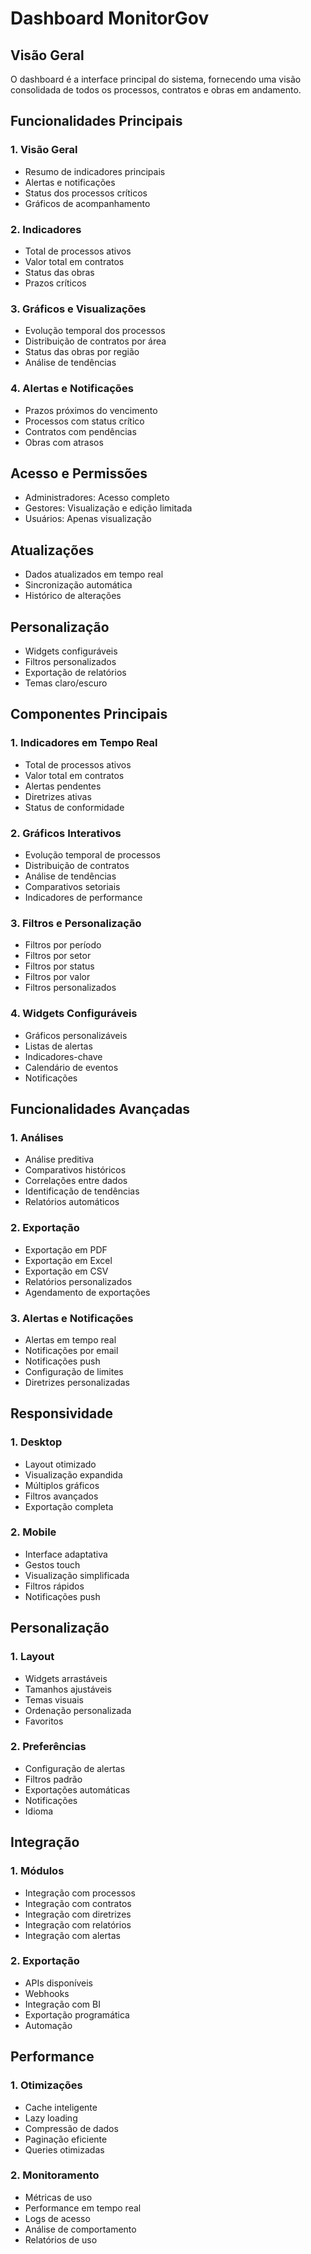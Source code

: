 # Dashboard MonitorGov

## Visão Geral
O dashboard é a interface principal do sistema, fornecendo uma visão consolidada de todos os processos, contratos e obras em andamento.

## Funcionalidades Principais

### 1. Visão Geral
- Resumo de indicadores principais
- Alertas e notificações
- Status dos processos críticos
- Gráficos de acompanhamento

### 2. Indicadores
- Total de processos ativos
- Valor total em contratos
- Status das obras
- Prazos críticos

### 3. Gráficos e Visualizações
- Evolução temporal dos processos
- Distribuição de contratos por área
- Status das obras por região
- Análise de tendências

### 4. Alertas e Notificações
- Prazos próximos do vencimento
- Processos com status crítico
- Contratos com pendências
- Obras com atrasos

## Acesso e Permissões
- Administradores: Acesso completo
- Gestores: Visualização e edição limitada
- Usuários: Apenas visualização

## Atualizações
- Dados atualizados em tempo real
- Sincronização automática
- Histórico de alterações

## Personalização
- Widgets configuráveis
- Filtros personalizados
- Exportação de relatórios
- Temas claro/escuro

## Componentes Principais

### 1. Indicadores em Tempo Real
- Total de processos ativos
- Valor total em contratos
- Alertas pendentes
- Diretrizes ativas
- Status de conformidade

### 2. Gráficos Interativos
- Evolução temporal de processos
- Distribuição de contratos
- Análise de tendências
- Comparativos setoriais
- Indicadores de performance

### 3. Filtros e Personalização
- Filtros por período
- Filtros por setor
- Filtros por status
- Filtros por valor
- Filtros personalizados

### 4. Widgets Configuráveis
- Gráficos personalizáveis
- Listas de alertas
- Indicadores-chave
- Calendário de eventos
- Notificações

## Funcionalidades Avançadas

### 1. Análises
- Análise preditiva
- Comparativos históricos
- Correlações entre dados
- Identificação de tendências
- Relatórios automáticos

### 2. Exportação
- Exportação em PDF
- Exportação em Excel
- Exportação em CSV
- Relatórios personalizados
- Agendamento de exportações

### 3. Alertas e Notificações
- Alertas em tempo real
- Notificações por email
- Notificações push
- Configuração de limites
- Diretrizes personalizadas

## Responsividade

### 1. Desktop
- Layout otimizado
- Visualização expandida
- Múltiplos gráficos
- Filtros avançados
- Exportação completa

### 2. Mobile
- Interface adaptativa
- Gestos touch
- Visualização simplificada
- Filtros rápidos
- Notificações push

## Personalização

### 1. Layout
- Widgets arrastáveis
- Tamanhos ajustáveis
- Temas visuais
- Ordenação personalizada
- Favoritos

### 2. Preferências
- Configuração de alertas
- Filtros padrão
- Exportações automáticas
- Notificações
- Idioma

## Integração

### 1. Módulos
- Integração com processos
- Integração com contratos
- Integração com diretrizes
- Integração com relatórios
- Integração com alertas

### 2. Exportação
- APIs disponíveis
- Webhooks
- Integração com BI
- Exportação programática
- Automação

## Performance

### 1. Otimizações
- Cache inteligente
- Lazy loading
- Compressão de dados
- Paginação eficiente
- Queries otimizadas

### 2. Monitoramento
- Métricas de uso
- Performance em tempo real
- Logs de acesso
- Análise de comportamento
- Relatórios de uso 
